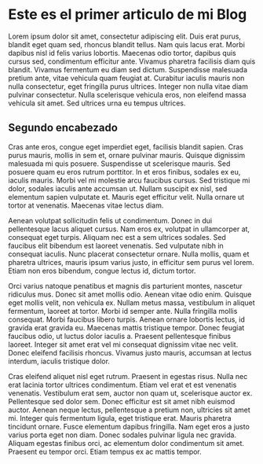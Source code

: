 # Este es el primer articulo de mi Blog

Lorem ipsum dolor sit amet, consectetur adipiscing elit. Duis erat purus, blandit eget quam sed, rhoncus blandit tellus. Nam quis lacus erat. Morbi dapibus nisl id felis varius lobortis. Maecenas odio tortor, dapibus quis cursus sed, condimentum efficitur ante. Vivamus pharetra facilisis diam quis blandit. Vivamus fermentum eu diam sed dictum. Suspendisse malesuada pretium ante, vitae vehicula quam feugiat at. Curabitur iaculis mauris non nulla consectetur, eget fringilla purus ultrices. Integer non nulla vitae diam pulvinar consectetur. Nulla scelerisque vehicula eros, non eleifend massa vehicula sit amet. Sed ultrices urna eu tempus ultrices.

## Segundo encabezado

Cras ante eros, congue eget imperdiet eget, facilisis blandit sapien. Cras purus mauris, mollis in sem et, ornare pulvinar mauris. Quisque dignissim malesuada mi quis posuere. Suspendisse ut scelerisque mauris. Sed posuere quam eu eros rutrum porttitor. In et eros finibus, sodales ex eu, iaculis mauris. Morbi vel mi molestie arcu faucibus cursus. Sed tristique mi dolor, sodales iaculis ante accumsan ut. Nullam suscipit ex nisl, sed elementum sapien vulputate et. Mauris eget efficitur velit. Nulla ornare ut tortor at venenatis. Maecenas vitae lectus diam.

Aenean volutpat sollicitudin felis ut condimentum. Donec in dui pellentesque lacus aliquet cursus. Nam eros ex, volutpat in ullamcorper at, consequat eget turpis. Aliquam nec est a sem ultrices sodales. Sed faucibus elit bibendum est laoreet venenatis. Sed vulputate nibh in consequat iaculis. Nunc placerat consectetur ornare. Nulla mollis, quam et pharetra ultrices, mauris ipsum varius justo, in efficitur sem purus vel lorem. Etiam non eros bibendum, congue lectus id, dictum tortor.

Orci varius natoque penatibus et magnis dis parturient montes, nascetur ridiculus mus. Donec sit amet mollis odio. Aenean vitae odio enim. Quisque eget mollis velit, non vehicula ex. Nullam metus massa, vestibulum in aliquet fermentum, laoreet at tortor. Morbi id semper ante. Nulla fringilla mollis consequat. Morbi faucibus libero turpis. Aenean ornare lobortis lectus, id gravida erat gravida eu. Maecenas mattis tristique tempor. Donec feugiat faucibus odio, ut luctus dolor iaculis a. Praesent pellentesque finibus laoreet. Integer sit amet erat vel mi consequat dignissim vitae nec velit. Donec eleifend facilisis rhoncus. Vivamus justo mauris, accumsan at lectus interdum, iaculis tristique dolor.

Cras eleifend aliquet nisl eget rutrum. Praesent in egestas risus. Nulla nec erat lacinia tortor ultrices condimentum. Etiam vel erat et est venenatis venenatis. Vestibulum erat sem, auctor non quam ut, scelerisque auctor ex. Pellentesque sed dolor sem. Donec efficitur est sit amet nibh euismod auctor. Aenean neque lectus, pellentesque a pretium non, ultricies sit amet mi. Integer quis fermentum ligula, eget tristique erat. Mauris pharetra tincidunt ornare. Fusce elementum dapibus fringilla. Nam eget eros a justo varius porta eget non diam. Donec sodales pulvinar ligula nec gravida. Aliquam egestas finibus orci, ac elementum dolor condimentum sit amet. Praesent eu tempor orci. Etiam tempus ex ac mattis tempor.